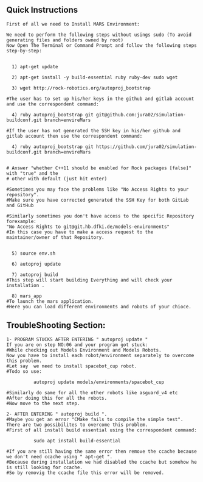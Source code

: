 ## Quick Instructions
    First of all we need to Install MARS Environment:
     
    We need to perform the following steps without usings sudo (To avoid generating files and folders owned by root)
    Now Open The Terminal or Command Prompt and follow the following steps step-by-step:
    
     
      1) apt-get update
      
      2) apt-get install -y build-essential ruby ruby-dev sudo wget
    
      3) wget http://rock-robotics.org/autoproj_bootstrap
    
    #The user has to set up his/her keys in the github and gitlab account and use the correspondent command:
    
      4) ruby autoproj_bootstrap git git@github.com:jura02/simulation-buildconf.git branch=envireMars
       
    #If the user has not generated the SSH key in his/her github and gitlab account then use the correspondent command:   
   
      4) ruby autoproj_bootstrap git https://github.com/jura02/simulation-buildconf.git branch=envireMars


    # Answer "whether C++11 should be enabled for Rock packages [false]" with "true" and the
    # other with default (just hit enter)
    
    #Sometimes you may face the problems like "No Access Rights to your repository".
    #Make sure you have corrected generated the SSH Key for both GitLab and GitHub
    
    #Similarly sometimes you don't have access to the specific Repository forexample:
    "No Access Rights to git@git.hb.dfki.de/models-environments" 
    #In this case you have to make a access request to the maintainer/owner of that Repository. 
  
    
      5) source env.sh
      
      6) autoproj update

      7) autoproj build
    #This step will start building Everything and will check your installation .
    
      8) mars_app
    #To launch the mars application.
    #Here you can load different environments and robots of your chioce.
    
 ## TroubleShooting Section:
    1- PROGRAM STUCKS AFTER ENTERING " autoproj update "
    If you are on step NO:06 and your program got stuck: 
    #While checking out Models Environment and Models Robots.
    Now you have to install each robot/environment separately to overcome this problem.
    #Let say  we need to install spacebot_cup robot.
    #Todo so use:
    
              autoproj update models/environments/spacebot_cup
              
    #Similarly do same for all the other robots like asguard_v4 etc
    #After doing this for all the robots.
    #Now move to the next step. 
    
    2- AFTER ENTERING " autoproj build ".
    #Maybe you get an error "CMake fails to compile the simple test".
    There are two possibilites to overcome this problem. 
    #First of all install build essential using the correspondent command:
    
              sudo apt install build-essential
              
    #If you are still having the same error then remove the ccache because we don't need ccache using " apt-get ".
    #Because during installation we had disabled the ccache but somehow he is still looking for ccache.
    #So by removig the ccache file this error will be removed.
    

